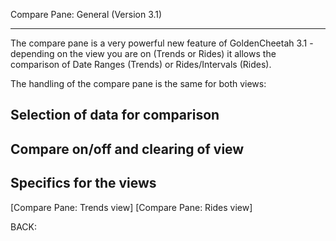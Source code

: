 Compare Pane: General (Version 3.1)
***

The compare pane is a very powerful new feature of GoldenCheetah 3.1 - depending on the view you are on (Trends or Rides) it allows the comparison of Date Ranges (Trends) or Rides/Intervals (Rides).

The handling of the compare pane is the same for both views:

## Selection of data for comparison



## Compare on/off and clearing of view



## Specifics for the views


[Compare Pane: Trends view]
[Compare Pane: Rides view]


BACK:

